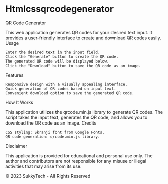 # Htmlcssqrcodegenerator
QR Code Generator

This web application generates QR codes for your desired text input. It provides a user-friendly interface to create and download QR codes easily.
Usage

    Enter the desired text in the input field.
    Click the "Generate" button to create the QR code.
    The generated QR code will be displayed below.
    Click the "Download" button to save the QR code as an image.

Features

    Responsive design with a visually appealing interface.
    Quick generation of QR codes based on input text.
    Convenient download option to save the generated QR code.

How It Works

This application utilizes the qrcode.min.js library to generate QR codes. The script takes the input text, generates the QR code, and allows you to download the QR code as an image.
Credits

    CSS styling: Skranji font from Google Fonts.
    QR code generation: qrcode.min.js library.

Disclaimer

This application is provided for educational and personal use only. The author and contributors are not responsible for any misuse or illegal activities that may arise from its use.

© 2023 SukkyTech - All Rights Reserved
